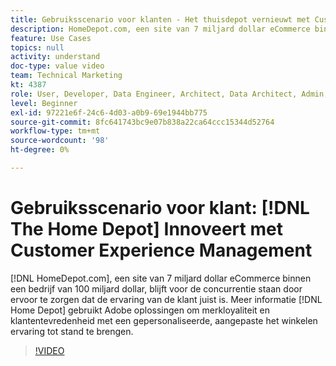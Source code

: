```yaml
---
title: Gebruiksscenario voor klanten - Het thuisdepot vernieuwt met Customer Experience Management
description: HomeDepot.com, een site van 7 miljard dollar eCommerce binnen een bedrijf van 100 miljard dollar, blijft voor de concurrentie door ervoor te zorgen dat de ervaring van de klant correct is. Leer hoe het Depot van het Huis Adobe oplossingen gebruikt om merkloyaliteit en klantentevredenheid met een gepersonaliseerde, aangepaste het winkelervaring tot stand te brengen.
feature: Use Cases
topics: null
activity: understand
doc-type: value video
team: Technical Marketing
kt: 4387
role: User, Developer, Data Engineer, Architect, Data Architect, Admin, Leader
level: Beginner
exl-id: 97221e6f-24c6-4d03-a0b9-69e1944bb775
source-git-commit: 8fc641743bc9e07b838a22ca64ccc15344d52764
workflow-type: tm+mt
source-wordcount: '98'
ht-degree: 0%

---
```


# Gebruiksscenario voor klant: [!DNL The Home Depot] Innoveert met Customer Experience Management

[!DNL HomeDepot.com], een site van 7 miljard dollar eCommerce binnen een bedrijf van 100 miljard dollar, blijft voor de concurrentie staan door ervoor te zorgen dat de ervaring van de klant juist is. Meer informatie [!DNL Home Depot] gebruikt Adobe oplossingen om merkloyaliteit en klantentevredenheid met een gepersonaliseerde, aangepaste het winkelen ervaring tot stand te brengen.

>[!VIDEO](https://video.tv.adobe.com/v/31506/?quality=12&learn=on)
